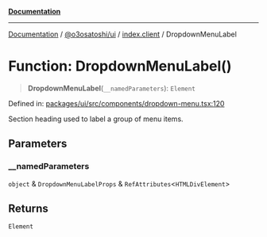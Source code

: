 [**Documentation**](../../../../README.md)

***

[Documentation](../../../../README.md) / [@o3osatoshi/ui](../../README.md) / [index.client](../README.md) / DropdownMenuLabel

# Function: DropdownMenuLabel()

> **DropdownMenuLabel**(`__namedParameters`): `Element`

Defined in: [packages/ui/src/components/dropdown-menu.tsx:120](https://github.com/o3osatoshi/experiment/blob/67ff251451cab829206391b718d971ec20ce4dfb/packages/ui/src/components/dropdown-menu.tsx#L120)

Section heading used to label a group of menu items.

## Parameters

### \_\_namedParameters

`object` & `DropdownMenuLabelProps` & `RefAttributes`\<`HTMLDivElement`\>

## Returns

`Element`
